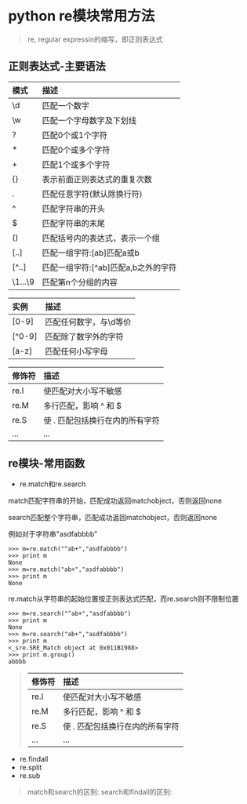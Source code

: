 # python re模块常用方法
>re, regular expressin的缩写，即正则表达式
## **正则表达式-主要语法**
| 模式 | 描述 |
| :------------ | :------------- |
| \d | 匹配一个数字 |
| \w | 匹配一个字母数字及下划线 |
| ? | 匹配0个或1个字符 |
| * | 匹配0个或多个字符 |
| + | 匹配1个或多个字符 |
| {} | 表示前面正则表达式的重复次数 |
| . | 匹配任意字符(默认除换行符) |
| ^ | 匹配字符串的开头 |
| $ | 匹配字符串的末尾 |
| () | 匹配括号内的表达式，表示一个组 |
| [..] | 匹配一组字符:[ab]匹配a或b |
| [^..] | 匹配一组字符:[^ab]匹配a,b之外的字符 |
| \1...\9 | 匹配第n个分组的内容 |

| 实例 | 描述 |
| :------------ | :------------- |
| [0-9] | 匹配任何数字，与\d等价 |
| [^0-9] | 匹配除了数字外的字符 |
| [a-z] | 匹配任何小写字母 |

| 修饰符 | 描述 |
| :------------ | :------------- |
| re.I | 使匹配对大小写不敏感 |
| re.M | 多行匹配，影响 ^ 和 $ |
| re.S | 使 . 匹配包括换行在内的所有字符 |
| ... | ... |
## **re模块-常用函数**
+ re.match和re.search

match匹配字符串的开始，匹配成功返回matchobject，否则返回none

search匹配整个字符串，匹配成功返回matchobject，否则返回none

例如对于字符串"asdfabbbb"
```
>>> m=re.match("^ab+","asdfabbbb")
>>> print m
None
>>> m=re.match("ab+","asdfabbbb")
>>> print m
None
```
re.match从字符串的起始位置按正则表达式匹配，而re.search则不限制位置
```
>>> m=re.search("^ab+","asdfabbbb")
>>> print m
None
>>> m=re.search("ab+","asdfabbbb")
>>> print m
<_sre.SRE_Match object at 0x011B1988>
>>> print m.group()
abbbb
```

>| 修饰符 | 描述 |
>| :------------ | :------------- |
>| re.I | 使匹配对大小写不敏感 |
>| re.M | 多行匹配，影响 ^ 和 $ |
>| re.S | 使 . 匹配包括换行在内的所有字符 |
>| ... | ... |

- re.findall
- re.split
- re.sub
>match和search的区别:
>search和findall的区别:
